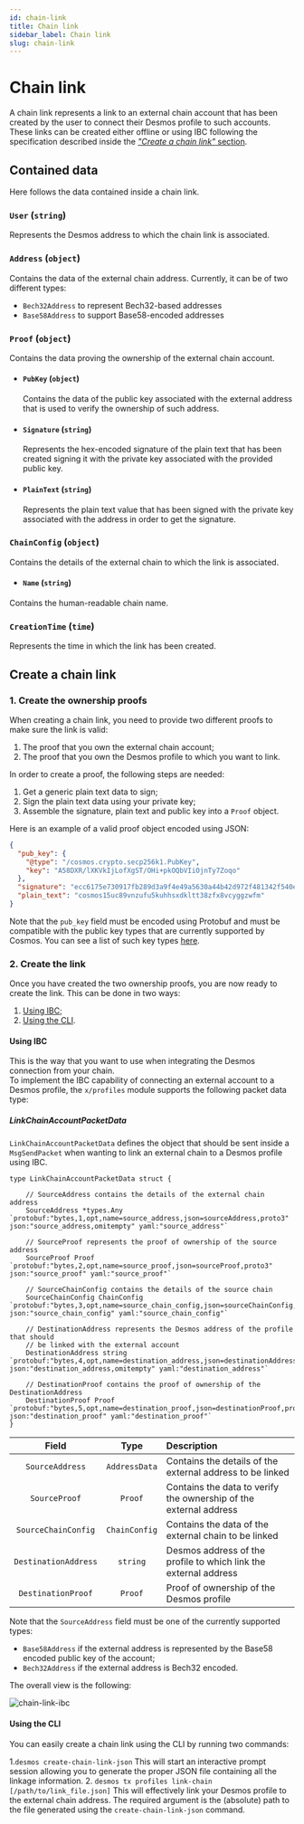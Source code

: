 ```yaml
---
id: chain-link
title: Chain link
sidebar_label: Chain link
slug: chain-link
---
```


# Chain link
A chain link represents a link to an external chain account that has been created by the user to connect their Desmos 
profile to such accounts. These links can be created either offline or using IBC following the specification 
described inside the [_"Create a chain link"_ section](#create-a-chain-link). 

## Contained data
Here follows the data contained inside a chain link. 

### `User` (`string`)
Represents the Desmos address to which the chain link is associated.

### `Address` (`object`)
Contains the data of the external chain address. Currently, it can be of two different types: 

- `Bech32Address` to represent Bech32-based addresses
- `Base58Address` to support Base58-encoded addresses

### `Proof` (`object`)
Contains the data proving the ownership of the external chain account. 

- #### `PubKey` (`object`)
  Contains the data of the public key associated with the external address that is used to verify the ownership of such address.

- #### `Signature` (`string`)
  Represents the hex-encoded signature of the plain text that has been created signing it with the private key associated with the provided public key. 

- #### `PlainText` (`string`)
  Represents the plain text value that has been signed with the private key associated with the address in order to get the signature. 

### `ChainConfig` (`object`)
Contains the details of the external chain to which the link is associated. 

 - #### `Name` (`string`)
Contains the human-readable chain name. 

### `CreationTime` (`time`)
Represents the time in which the link has been created.

## Create a chain link
### 1. Create the ownership proofs
When creating a chain link, you need to provide two different proofs to make sure the link is valid:

1. The proof that you own the external chain account;
2. The proof that you own the Desmos profile to which you want to link.

In order to create a proof, the following steps are needed: 

1. Get a generic plain text data to sign;
2. Sign the plain text data using your private key; 
3. Assemble the signature, plain text and public key into a `Proof` object. 

Here is an example of a valid proof object encoded using JSON: 
```json
{
  "pub_key": {
    "@type": "/cosmos.crypto.secp256k1.PubKey",
    "key": "A58DXR/lXKVkIjLofXgST/OHi+pkOQbVIiOjnTy7Zoqo"
  },
  "signature": "ecc6175e730917fb289d3a9f4e49a5630a44b42d972f481342f540e09def2ec5169780d85c4e060d52cc3ffb3d677745a4d56cd385760735bc6db0f1816713be",
  "plain_text": "cosmos15uc89vnzufu5kuhhsxdkltt38zfx8vcyggzwfm"
}
```

Note that the `pub_key` field must be encoded using Protobuf and must be compatible with the public key types that are currently supported by Cosmos. 
You can see a list of such key types [here](https://github.com/cosmos/cosmos-sdk/tree/master/proto/cosmos/crypto).

### 2. Create the link
Once you have created the two ownership proofs, you are now ready to create the link. This can be done in two ways: 
1. [Using IBC](#using-ibc);
2. [Using the CLI](#using-the-cli).

#### Using IBC
This is the way that you want to use when integrating the Desmos connection from your chain.  
To implement the IBC capability of connecting an external account to a Desmos profile, 
the `x/profiles` module supports the following packet data type: 

##### LinkChainAccountPacketData
`LinkChainAccountPacketData` defines the object that should be sent inside a
`MsgSendPacket` when wanting to link an external chain to a Desmos profile
using IBC.

```golang
type LinkChainAccountPacketData struct {

    // SourceAddress contains the details of the external chain address
    SourceAddress *types.Any `protobuf:"bytes,1,opt,name=source_address,json=sourceAddress,proto3" json:"source_address,omitempty" yaml:"source_address"`
    
    // SourceProof represents the proof of ownership of the source address
    SourceProof Proof `protobuf:"bytes,2,opt,name=source_proof,json=sourceProof,proto3" json:"source_proof" yaml:"source_proof"`
    
    // SourceChainConfig contains the details of the source chain
    SourceChainConfig ChainConfig `protobuf:"bytes,3,opt,name=source_chain_config,json=sourceChainConfig,proto3" json:"source_chain_config" yaml:"source_chain_config"`
    
    // DestinationAddress represents the Desmos address of the profile that should
    // be linked with the external account
    DestinationAddress string `protobuf:"bytes,4,opt,name=destination_address,json=destinationAddress,proto3" json:"destination_address,omitempty" yaml:"destination_address"`
    
    // DestinationProof contains the proof of ownership of the DestinationAddress
    DestinationProof Proof `protobuf:"bytes,5,opt,name=destination_proof,json=destinationProof,proto3" json:"destination_proof" yaml:"destination_proof"`
}
```

| Field | Type | Description |
| :----: | :-----: | :------ |
| `SourceAddress` | `AddressData` | Contains the details of the external address to be linked |
| `SourceProof` | `Proof` | Contains the data to verify the ownership of the external address |
| `SourceChainConfig` | `ChainConfig` | Contains the data of the external chain to be linked |
| `DestinationAddress` | `string` | Desmos address of the profile to which link the external address |
| `DestinationProof` | `Proof` | Proof of ownership of the Desmos profile | 

Note that the `SourceAddress` field must be one of the currently supported types: 
- `Base58Address` if the external address is represented by the Base58 encoded public key of the account;
- `Bech32Address` if the external address is Bech32 encoded.

The overall view is the following:

![chain-link-ibc](../../../../../static/assets/desmos-chain-link-ibc.png)

#### Using the CLI
You can easily create a chain link using the CLI by running two commands: 

1.`desmos create-chain-link-json`
   This will start an interactive prompt session allowing you to generate the proper JSON file containing all the linkage information. 
2. `desmos tx profiles link-chain [/path/to/link_file.json]`
   This will effectively link your Desmos profile to the external chain address. The required argument is the (absolute) path to the file generated using the `create-chain-link-json` command. 

